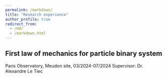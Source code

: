 ```yaml
---
permalink: /markdown/
title: "Research experience"
author_profile: true
redirect_from: 
  - /md/
  - /markdown.html
---
```


## First law of mechanics for particle binary system
Paris Observatory, Meudon site, 03/2024-07/2024
Supervisor: Dr. Alexandre Le Tiec
